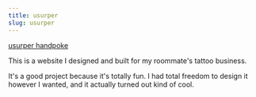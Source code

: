 ```yaml
---
title: usurper
slug: usurper
---
```


[usurper handpoke](http://usurperhandpoke.com/)

This is a website I designed and built for my roommate's tattoo business.

It's a good project because it's totally fun. I had total freedom to design it however I wanted, and it actually turned out kind of cool.
